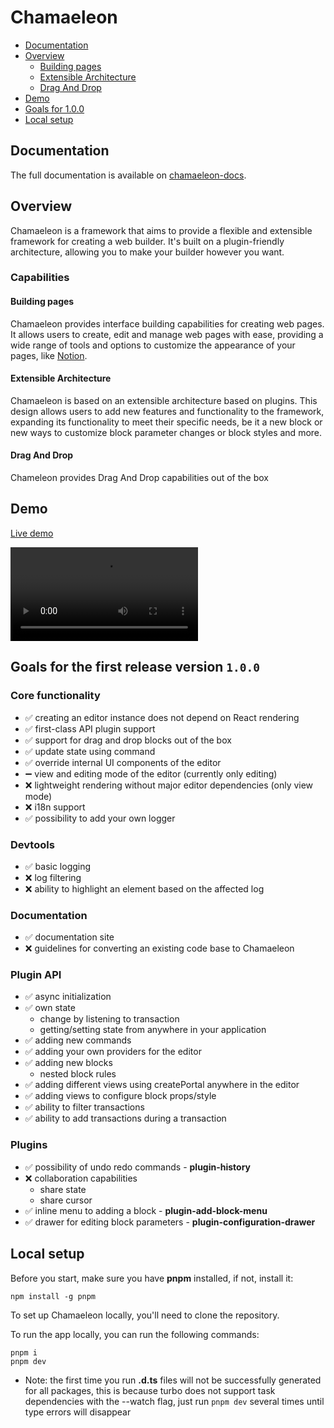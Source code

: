 # Chamaeleon

- [Documentation](#documentation)
- [Overview](#overview)
  - [Building pages](#building-pages)
  - [Extensible Architecture](#extensible-architecture)
  - [Drag And Drop](#drag-and-drop)
- [Demo](#demo)
- [Goals for 1.0.0](#goals-for-the-first-release-version-100)
- [Local setup](#local-setup)

## Documentation

The full documentation is available on [chamaeleon-docs](https://chamaeleon-docs.vercel.app).

## Overview

Chamaeleon is a framework that aims to provide a flexible and extensible framework for creating a web builder. It's built on a plugin-friendly architecture, allowing you to make your builder however you want.

### Capabilities

#### Building pages

Chamaeleon provides interface building capabilities for creating web pages. It allows users to create, edit and manage web pages with ease, providing a wide range of tools and options to customize the appearance of your pages, like [Notion](https://www.notion.so).

#### Extensible Architecture

Chamaeleon is based on an extensible architecture based on plugins. This design allows users to add new features and functionality to the framework, expanding its functionality to meet their specific needs, be it a new block or new ways to customize block parameter changes or block styles and more.

#### Drag And Drop

Chameleon provides Drag And Drop capabilities out of the box

## Demo

[Live demo](https://lfandorinl.github.io/chamaeleon/)

<video src="https://github.com/lFandoriNl/chamaeleon/assets/23149596/173e5059-a58d-4021-945e-b6442061fdad" controls="controls" style="max-width: 500px;">
</video>

## Goals for the first release version `1.0.0`

### Core functionality

- ✅ creating an editor instance does not depend on React rendering
- ✅ first-class API plugin support
- ✅ support for drag and drop blocks out of the box
- ✅ update state using command
- ✅ override internal UI components of the editor
- ➖ view and editing mode of the editor (currently only editing)
- ❌ lightweight rendering without major editor dependencies (only view mode)
- ❌ i18n support
- ✅ possibility to add your own logger

### Devtools

- ✅ basic logging
- ❌ log filtering
- ❌ ability to highlight an element based on the affected log

### Documentation

- ✅ documentation site
- ❌ guidelines for converting an existing code base to Chamaeleon

### Plugin API

- ✅ async initialization
- ✅ own state
  - change by listening to transaction
  - getting/setting state from anywhere in your application
- ✅ adding new commands
- ✅ adding your own providers for the editor
- ✅ adding new blocks
  - nested block rules
- ✅ adding different views using createPortal anywhere in the editor
- ✅ adding views to configure block props/style
- ✅ ability to filter transactions
- ✅ ability to add transactions during a transaction

### Plugins

- ✅ possibility of undo redo commands - **plugin-history**
- ❌ collaboration capabilities
  - share state
  - share cursor
- ✅ inline menu to adding a block - **plugin-add-block-menu**
- ✅ drawer for editing block parameters - **plugin-configuration-drawer**

## Local setup

Before you start, make sure you have **pnpm** installed, if not, install it:

```
npm install -g pnpm
```

To set up Chamaeleon locally, you'll need to clone the repository.

To run the app locally, you can run the following commands:

```
pnpm i
pnpm dev
```

- Note: the first time you run **.d.ts** files will not be successfully generated for all packages, this is because turbo does not support task dependencies with the --watch flag, just run `pnpm dev` several times until type errors will disappear
